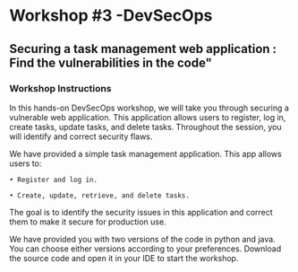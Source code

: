 # Workshop #3 -DevSecOps
## Securing a task management web application : Find the vulnerabilities in the code"

### Workshop Instructions

In this hands-on DevSecOps workshop, we will take you through securing a vulnerable web application. This application allows users to register, log in, create tasks, update tasks, and delete tasks. Throughout the session, you will identify and correct security flaws.

We have provided a simple task management application. This app allows users to:

    • Register and log in.
  
    • Create, update, retrieve, and delete tasks.

The goal is to identify the security issues in this application and correct them to make it secure for production use.

We have provided you with two versions of the code in python and java. You can choose either versions according to your preferences. Download the source code and open it in your IDE to start the workshop.
